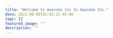 ```yaml
---
title: "Welcome to Awesome Inc to Awesome Inc."
date: 2021-08-05T01:53:11-05:00
tags: []
featured_image: ""
description: ""
---
```


